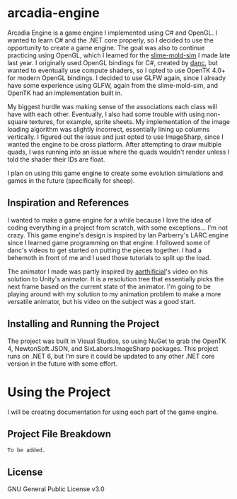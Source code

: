 # arcadia-engine
Arcadia Engine is a game engine I implemented using C# and OpenGL. I wanted to learn C# and the .NET core properly, so I decided to use the opportunity to create a game engine. The goal was also to continue practicing using OpenGL, which I learned for the [slime-mold-sim](https://github.com/OchaKaru/slime-mold-sim/) I made late last year. I originally used OpenGL bindings for C#, created by [danc](https://www.youtube.com/@dancdev), but wanted to eventually use compute shaders, so I opted to use OpenTK 4.0+ for modern OpenGL bindings. I decided to use GLFW again, since I already have some experience using GLFW, again from the slime-mold-sim, and OpenTK had an implementation built in.

My biggest hurdle was making sense of the associations each class will have with each other. Eventually, I also had some trouble with using non-square textures, for example, sprite sheets. My implementation of the image loading algorithm was slightly incorrect, essentially lining up columns vertically. I figured out the issue and just opted to use ImageSharp, since I wanted the engine to be cross platform. After attempting to draw multiple quads, I was running into an issue where the quads wouldn't render unless I told the shader their IDs are float.

I plan on using this game engine to create some evolution simulations and games in the future (specifically for sheep).

## Inspiration and References
I wanted to make a game engine for a while because I love the idea of coding everything in a project from scratch, with some exceptions... I'm not crazy. This game engine's design is inspired by Ian Parberry's LARC engine since I learned game programming on that engine. I followed some of danc's videos to get started on putting the pieces together. I had a behemoth in front of me and I used those tutorials to split up the load.

The animator I made was partly inspired by [aarthificial](https://www.youtube.com/@aarthificial)'s video on his solution to Unity's animator. It is a resolution tree that essentially picks the next frame based on the current state of the animator. I'm going to be playing around with my solution to my animation problem to make a more versatile animator, but his video on the subject was a good start.

## Installing and Running the Project
The project was built in Visual Studios, so using NuGet to grab the OpenTK 4, NewtonSoft.JSON, and SixLabors.ImageSharp packages. This project runs on .NET 6, but I'm sure it could be updated to any other .NET core version in the future with some effort.

# Using the Project
I will be creating documentation for using each part of the game engine.

## Project File Breakdown
```
To be added.
```

## License
GNU General Public License v3.0
